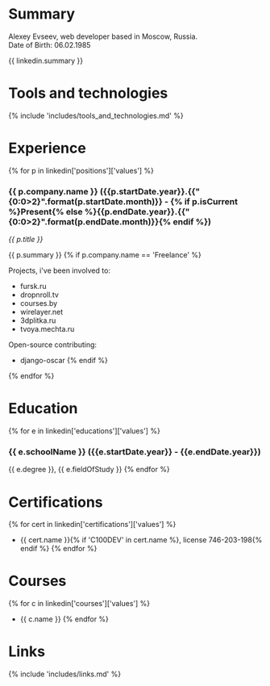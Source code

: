 Summary
=======

Alexey Evseev, web developer based in Moscow, Russia.<br/>Date of Birth: 06.02.1985

{{ linkedin.summary }}

Tools and technologies
======================

{% include 'includes/tools_and_technologies.md' %}

Experience
==========

{% for p in linkedin['positions']['values'] %}
### {{ p.company.name }} ({{p.startDate.year}}.{{"{0:0>2}".format(p.startDate.month)}} - {% if p.isCurrent %}Present{% else %}{{p.endDate.year}}.{{"{0:0>2}".format(p.endDate.month)}}{% endif %})
_{{ p.title }}_

{{ p.summary }}
{% if p.company.name == 'Freelance' %}

Projects, i've been involved to:

- fursk.ru
- dropnroll.tv
- courses.by
- wirelayer.net
- 3dplitka.ru
- tvoya.mechta.ru


Open-source contributing:

- django-oscar
{% endif %}

{% endfor %}

Education
=========

{% for e in linkedin['educations']['values'] %}
### {{ e.schoolName }} ({{e.startDate.year}} - {{e.endDate.year}})

{{ e.degree }}, {{ e.fieldOfStudy }}
{% endfor %}

Certifications
==============

{% for cert in linkedin['certifications']['values'] %}
 - {{ cert.name }}{% if 'C100DEV' in cert.name %}, license 746-203-198{% endif %}
{% endfor %}

Courses
=======

{% for c in linkedin['courses']['values'] %}
 - {{ c.name }}
{% endfor %}

Links
=====
{% include 'includes/links.md' %}
